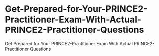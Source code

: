 # Get-Prepared-for-Your-PRINCE2-Practitioner-Exam-With-Actual-PRINCE2-Practitioner-Questions
Get Prepared for Your PRINCE2-Practitioner Exam With Actual PRINCE2-Practitioner Questions
